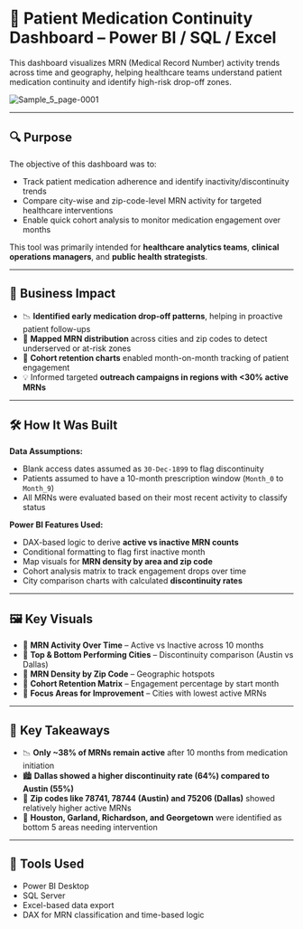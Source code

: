 # 💊 Patient Medication Continuity Dashboard – Power BI / SQL / Excel

This dashboard visualizes MRN (Medical Record Number) activity trends across time and geography, helping healthcare teams understand patient medication continuity and identify high-risk drop-off zones.

![Sample_5_page-0001](https://github.com/user-attachments/assets/9dbff27d-5c70-4f7d-98ef-f7c2a929ba33)

---

## 🔍 Purpose

The objective of this dashboard was to:
- Track patient medication adherence and identify inactivity/discontinuity trends
- Compare city-wise and zip-code-level MRN activity for targeted healthcare interventions
- Enable quick cohort analysis to monitor medication engagement over months

This tool was primarily intended for **healthcare analytics teams**, **clinical operations managers**, and **public health strategists**.

---

## 🎯 Business Impact

- 📉 **Identified early medication drop-off patterns**, helping in proactive patient follow-ups
- 📍 **Mapped MRN distribution** across cities and zip codes to detect underserved or at-risk zones
- 🔁 **Cohort retention charts** enabled month-on-month tracking of patient engagement
- 💡 Informed targeted **outreach campaigns in regions with <30% active MRNs**

---

## 🛠️ How It Was Built

**Data Assumptions:**
- Blank access dates assumed as `30-Dec-1899` to flag discontinuity
- Patients assumed to have a 10-month prescription window (`Month_0` to `Month_9`)
- All MRNs were evaluated based on their most recent activity to classify status

**Power BI Features Used:**
- DAX-based logic to derive **active vs inactive MRN counts**
- Conditional formatting to flag first inactive month
- Map visuals for **MRN density by area and zip code**
- Cohort analysis matrix to track engagement drops over time
- City comparison charts with calculated **discontinuity rates**

---

## 🖼️ Key Visuals

- 🔹 **MRN Activity Over Time** – Active vs Inactive across 10 months
- 🔹 **Top & Bottom Performing Cities** – Discontinuity comparison (Austin vs Dallas)
- 🔹 **MRN Density by Zip Code** – Geographic hotspots
- 🔹 **Cohort Retention Matrix** – Engagement percentage by start month
- 🔹 **Focus Areas for Improvement** – Cities with lowest active MRNs

---

## 📌 Key Takeaways

- 📉 **Only ~38% of MRNs remain active** after 10 months from medication initiation
- 🏙️ **Dallas showed a higher discontinuity rate (64%) compared to Austin (55%)**
- 📍 **Zip codes like 78741, 78744 (Austin) and 75206 (Dallas)** showed relatively higher active MRNs
- 🚨 **Houston, Garland, Richardson, and Georgetown** were identified as bottom 5 areas needing intervention

---

## 🧰 Tools Used

- Power BI Desktop
- SQL Server
- Excel-based data export
- DAX for MRN classification and time-based logic
